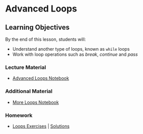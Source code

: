# Advanced Loops

## Learning Objectives
By the end of this lesson, students will:
- Understand another type of loops, known as `while` loops
- Work with loop operations such as _break_, _continue_ and _pass_

### Lecture Material
- [Advanced Loops Notebook](advanced_loops.ipynb)  

### Additional Material
- [More Loops Notebook](additional_material/more_loops.ipynb)  

### Homework
- [Loops Exercises](homework/loops_exercises.ipynb) | [Solutions](homework/loops_exercises%20(solutions).ipynb)  
